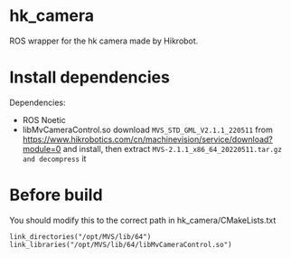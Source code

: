 # hk_camera
ROS wrapper for the hk camera made by Hikrobot.

# Install dependencies
Dependencies:
- ROS Noetic
- libMvCameraControl.so  download `MVS_STD_GML_V2.1.1_220511` from
https://www.hikrobotics.com/cn/machinevision/service/download?module=0 and install,
then extract `MVS-2.1.1_x86_64_20220511.tar.gz and decompress` it

# Before build
You should modify this to the correct path in hk_camera/CMakeLists.txt
```
link_directories("/opt/MVS/lib/64")
link_libraries("/opt/MVS/lib/64/libMvCameraControl.so")
```
